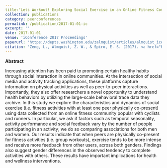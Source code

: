 ```yaml
---
title:"Lets Workout! Exploring Social Exercise in an Online Fitness Community"
collection: publications
category: peerconferences
permalink: /publication/2017-01-01-ic
excerpt: ''
date: 2017-01-01
venue: 'iConference 2017 Proceedings'
paperurl: 'https://depts.washington.edu/zalmquist/articles/almquist_iconf.pdf'
citation: 'Zeng, L., Almquist, Z. W., & Spiro, E. S. (2017). <a href="https://www.ideals.illinois.edu/items/104397">Let's Workout! Exploring Social Exercise in an Online Fitness Community</a>. <i>iConference 2017 Proceedings</i> Vol. 2.'
---
```


**Abstract**

Increasing attention has been paid to promoting certain healthy habits through social interaction in online communities. At the intersection of social media and activity tracking applications, these platforms capture information on physical activities as well as peer-to-peer interactions. Importantly, they also offer researchers a novel opportunity to understand health behaviors by utilizing the large-scale behavioral trace data they archive. In this study we explore the characteristics and dynamics of social exercise (i.e. fitness activities with at least one peer physically co-present) using data collected from an online fitness community popular with cyclists and runners. In particular, we ask if factors such as temporal seasonality, activity performance and social feedback vary by the number of people participating in an activity; we do so comparing associations for both men and women. Our results indicate that when peers are physically co-present for fitness activities (i.e. group workouts), exercise tends to be more intense and receive more feedback from other users, across both genders. Findings also suggest gender differences in the observed tendency to complete activities with others. These results have important implications for health and wellness interventions.
